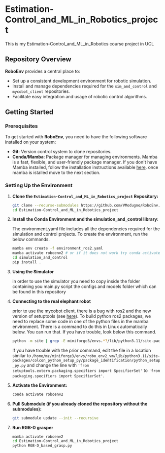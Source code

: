 # Estimation-Control_and_ML_in_Robotics_project

This is my Estimation-Control_and_ML_in_Robotics course project in UCL
## Repository Overview

**RoboEnv** provides a central place to:
- Set up a consistent development environment for robotic simulation.
- Install and manage dependencies required for the `sim_and_control` and `mycobot_client` repositories.
- Facilitate easy integration and usage of robotic control algorithms.

## Getting Started

### Prerequisites

To get started with **RoboEnv**, you need to have the following software installed on your system:

- **Git**: Version control system to clone repositories.
- **Conda/Mamba**: Package manager for managing environments. Mamba is a fast, flexible, and user-friendly package manager. If you don't have Mamba installed, follow the installation instructions available [here](https://github.com/conda-forge/miniforge). once mamba is istalled move to the next section.

### Setting Up the Environment

1. **Clone the `Estimation-Control_and_ML_in_Robotics_project` Repository:**

   ```bash
   git clone --recurse-submodules https://github.com/VModugno/RoboEnv.git](https://github.com/Jiaheng-Wang-kcl/Estimation-Control_and_ML_in_Robotics_project.git)
   cd Estimation-Control_and_ML_in_Robotics_project
   ```

2.  **Install the Conda Environment and the simulation_and_control library:**

    The environment.yaml file includes all the dependencies required for the simulation and control projects. To create the environment, run the below commands.
    ```bash
    mamba env create -f environment_ros2.yaml
    mamba activate roboenv2 # or if it does not work try conda activate roboenv2
    cd simulation_and_control
    pip install .
    ```

3.  **Using the Simulator**
    
    in order to use the simulator you need to copy inside the folder containing you main.py script the configs and models folder which can be found in this repository

4.  **Connecting to the real elephant robot**  
    
    prior to use the mycobot client, there is a bug with ros2 and the new version of setuptools (see [here](https://github.com/colcon/colcon-python-setup-py/issues/41)). To build python ros2 packages, we need to replace some code in one of the python files in the mamba environment. There is a command to do this in Linux automatically below. You can run that. If you have trouble, look below this command.
    
    ```bash
    python -m site | grep -E miniforge3/envs.*?/lib/python3.11/site-packages | sed "s:,::g; s:\s::g; s:'::g" | awk '{print $1"/colcon_python_setup_py/package_identification/python_setup_py.py"}' | xargs sed -i -e "s/'from setuptools.extern.packaging.specifiers import SpecifierSet'/'from packaging.specifiers import SpecifierSet'/g"
    ```

    If you have trouble with the prior command, edit the file in a location similar to `/home/mz/miniforge3/envs/robo_env2_vm/lib/python3.11/site-packages/colcon_python_setup_py/package_identification/python_setup_py.py` and change the line with `'from setuptools.extern.packaging.specifiers import SpecifierSet'` to `'from packaging.specifiers import SpecifierSet'`.

5. **Activate the Environment:**
    ```bash
    conda activate roboenv2
    ```

6. **Pull Submodule (if you already cloned the repository without the submodules):**
    ```bash
    git submodule update --init --recursive
    ```

7. **Run RGB-D grasper**
    ```bash
    mamba activate roboenv2
    cd Estimation-Control_and_ML_in_Robotics_project
    python RGB-D_based_grasp.py 
    ```
